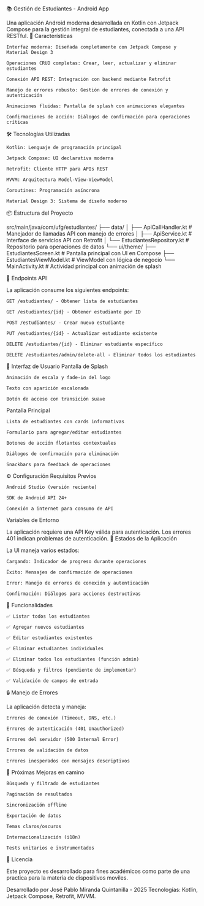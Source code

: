 📚 Gestión de Estudiantes - Android App

Una aplicación Android moderna desarrollada en Kotlin con Jetpack Compose para la gestión integral de estudiantes, conectada a una API RESTful.
🚀 Características

    Interfaz moderna: Diseñada completamente con Jetpack Compose y Material Design 3

    Operaciones CRUD completas: Crear, leer, actualizar y eliminar estudiantes

    Conexión API REST: Integración con backend mediante Retrofit

    Manejo de errores robusto: Gestión de errores de conexión y autenticación

    Animaciones fluidas: Pantalla de splash con animaciones elegantes

    Confirmaciones de acción: Diálogos de confirmación para operaciones críticas

🛠️ Tecnologías Utilizadas

    Kotlin: Lenguaje de programación principal

    Jetpack Compose: UI declarativa moderna

    Retrofit: Cliente HTTP para APIs REST

    MVVM: Arquitectura Model-View-ViewModel

    Coroutines: Programación asíncrona

    Material Design 3: Sistema de diseño moderno

📦 Estructura del Proyecto

src/main/java/com/ufg/estudiantes/
├── data/
│   ├── ApiCallHandler.kt    # Manejador de llamadas API con manejo de errores
│   ├── ApiService.kt        # Interface de servicios API con Retrofit
│   └── EstudiantesRepository.kt # Repositorio para operaciones de datos
└── ui/theme/
    ├── EstudiantesScreen.kt  # Pantalla principal con UI en Compose
    ├── EstudiantesViewModel.kt # ViewModel con lógica de negocio
    └── MainActivity.kt       # Actividad principal con animación de splash

🔌 Endpoints API

La aplicación consume los siguientes endpoints:

    GET /estudiantes/ - Obtener lista de estudiantes

    GET /estudiantes/{id} - Obtener estudiante por ID

    POST /estudiantes/ - Crear nuevo estudiante

    PUT /estudiantes/{id} - Actualizar estudiante existente

    DELETE /estudiantes/{id} - Eliminar estudiante específico

    DELETE /estudiantes/admin/delete-all - Eliminar todos los estudiantes

🎨 Interfaz de Usuario
Pantalla de Splash

    Animación de escala y fade-in del logo

    Texto con aparición escalonada

    Botón de acceso con transición suave

Pantalla Principal

    Lista de estudiantes con cards informativas

    Formulario para agregar/editar estudiantes

    Botones de acción flotantes contextuales

    Diálogos de confirmación para eliminación

    Snackbars para feedback de operaciones

⚙️ Configuración
Requisitos Previos

    Android Studio (versión reciente)

    SDK de Android API 24+

    Conexión a internet para consumo de API

Variables de Entorno

La aplicación requiere una API Key válida para autenticación. Los errores 401 indican problemas de autenticación.
🚦 Estados de la Aplicación

La UI maneja varios estados:

    Cargando: Indicador de progreso durante operaciones

    Éxito: Mensajes de confirmación de operaciones

    Error: Manejo de errores de conexión y autenticación

    Confirmación: Diálogos para acciones destructivas

📱 Funcionalidades

    ✅ Listar todos los estudiantes

    ✅ Agregar nuevos estudiantes

    ✅ Editar estudiantes existentes

    ✅ Eliminar estudiantes individuales

    ✅ Eliminar todos los estudiantes (función admin)

    ✅ Búsqueda y filtros (pendiente de implementar)

    ✅ Validación de campos de entrada

🔒 Manejo de Errores

La aplicación detecta y maneja:

    Errores de conexión (Timeout, DNS, etc.)

    Errores de autenticación (401 Unauthorized)

    Errores del servidor (500 Internal Error)

    Errores de validación de datos

    Errores inesperados con mensajes descriptivos


🎯 Próximas Mejoras en camino 

    Búsqueda y filtrado de estudiantes

    Paginación de resultados

    Sincronización offline

    Exportación de datos

    Temas claros/oscuros

    Internacionalización (i18n)

    Tests unitarios e instrumentados

📄 Licencia

Este proyecto es desarrollado para fines académicos como parte de una practica para la materia de dispositivos moviles.

Desarrollado por José Pablo Miranda Quintanilla - 2025
Tecnologías: Kotlin, Jetpack Compose, Retrofit, MVVM.
